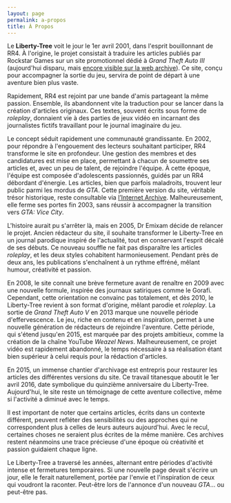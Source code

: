 ```yaml
---
layout: page
permalink: a-propos
title: À Propos
---
```


Le **Liberty-Tree** voit le jour le 1er avril 2001, dans l'esprit bouillonnant de RR4. À l'origine, le projet consistait à traduire les articles publiés par Rockstar Games sur un site promotionnel dédié à *Grand Theft Auto III* (aujourd'hui disparu, mais [encore visible sur la web archive](https://web.archive.org/web/20190328010234/http://www.rockstargames.com/libertytree/)). Ce site, conçu pour accompagner la sortie du jeu, servira de point de départ à une aventure bien plus vaste.

Rapidement, RR4 est rejoint par une bande d'amis partageant la même passion. Ensemble, ils abandonnent vite la traduction pour se lancer dans la création d'articles originaux. Ces textes, souvent écrits sous forme de *roleplay*, donnaient vie à des parties de jeux vidéo en incarnant des journalistes fictifs travaillant pour le journal imaginaire du jeu.

Le concept séduit rapidement une communauté grandissante. En 2002, pour répondre à l'engouement des lecteurs souhaitant participer, RR4 transforme le site en profondeur. Une gestion des membres et des candidatures est mise en place, permettant à chacun de soumettre ses articles et, avec un peu de talent, de rejoindre l'équipe. À cette époque, l'équipe est composée d'adolescents passionnés, guidés par un RR4 débordant d'énergie. Les articles, bien que parfois maladroits, trouvent leur public parmi les mordus de *GTA*. Cette première version du site, véritable trésor historique, reste consultable via [l’Internet Archive](https://web.archive.org/web/20020613150629/http://liberty-tree.mine.nu:80/index.html). Malheureusement, elle ferme ses portes fin 2003, sans réussir à accompagner la transition vers *GTA: Vice City*.

L'histoire aurait pu s'arrêter là, mais en 2005, Dr Emixam décide de relancer le projet. Ancien rédacteur du site, il souhaite transformer le Liberty-Tree en un journal parodique inspiré de l'actualité, tout en conservant l'esprit décalé de ses débuts. Ce nouveau souffle ne fait pas disparaître les articles *roleplay*, et les deux styles cohabitent harmonieusement. Pendant près de deux ans, les publications s'enchaînent à un rythme effréné, mêlant humour, créativité et passion.

En 2008, le site connaît une brève fermeture avant de renaître en 2009 avec une nouvelle formule, inspirée des journaux satiriques comme le Gorafi. Cependant, cette orientation ne convainc pas totalement, et dès 2010, le Liberty-Tree revient à son format d'origine, mêlant parodie et *roleplay*. La sortie de *Grand Theft Auto V* en 2013 marque une nouvelle période d'effervescence. Le jeu, riche en contenu et en inspiration, permet à une nouvelle génération de rédacteurs de rejoindre l'aventure. Cette période, qui s'étend jusqu'en 2015, est marquée par des projets ambitieux, comme la création de la chaîne YouTube *Weazel News*. Malheureusement, ce projet vidéo est rapidement abandonné, le temps nécessaire à sa réalisation étant bien supérieur à celui requis pour la rédaction d'articles.

En 2015, un immense chantier d'archivage est entrepris pour restaurer les articles des différentes versions du site. Ce travail titanesque aboutit le 1er avril 2016, date symbolique du quinzième anniversaire du Liberty-Tree. Aujourd'hui, le site reste un témoignage de cette aventure collective, même si l'activité a diminué avec le temps.

Il est important de noter que certains articles, écrits dans un contexte différent, peuvent refléter des sensibilités ou des approches qui ne correspondent plus à celles de leurs auteurs aujourd'hui. Avec le recul, certaines choses ne seraient plus écrites de la même manière. Ces archives restent néanmoins une trace précieuse d'une époque où créativité et passion guidaient chaque ligne.

Le Liberty-Tree a traversé les années, alternant entre périodes d'activité intense et fermetures temporaires. Si une nouvelle page devait s'écrire un jour, elle le ferait naturellement, portée par l'envie et l'inspiration de ceux qui voudront la raconter. Peut-être lors de l'annonce d'un nouveau *GTA*... ou peut-être pas.